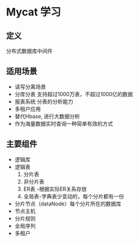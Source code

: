 # Mycat 学习

##  定义

分布式数据库中间件

## 适用场景

* 读写分离场景
* 分库分表 支持超过1000万表，不超过1000亿的数据
* 报表系统 分表的分析能力
* 多租户应用 
* 替代Hbase, 进行大数据分析
* 作为海量数据实时查询一种简单有效的方式

## 主要组件

* 逻辑库
* 逻辑表
  1. 分片表
  2. 非分片表
  3. ER表 -根据实际ER关系存放
  4. 全局表-字典表少变动的，每个分片都有一份
* 分片节点（dataNode）每个分片所在的数据库
* 节点主机
* 分片规则
* 全局序列
* 多租户